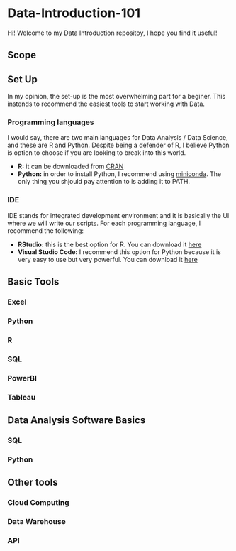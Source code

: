 # Data-Introduction-101

Hi! Welcome to my Data Introduction repositoy, I hope you find it useful!

## Scope

## Set Up

In my opinion, the set-up is the most overwhelming part for a beginer. This instends to recommend the easiest tools to start working with Data.

### Programming languages

I would say, there are two main languages for Data Analysis / Data Science, and these are R and Python. Despite being a defender of R, I believe Python is option to choose if you are looking to break into this world.

* **R:** it can be  downloaded from [CRAN](https://cran.r-project.org/bin/windows/base/)
* **Python:** in order to install Python, I recommend using [miniconda](https://docs.anaconda.com/miniconda/). The only thing you shjould pay attention to is adding it to PATH.

### IDE

IDE stands for integrated development environment and it is basically the UI where we will write our scripts. For each programming language, I recommend the following:

* **RStudio:** this is the best option for R. You can download it [here](https://posit.co/download/rstudio-desktop/)
* **Visual Studio Code:** I recommend this option for Python because it is very easy to use but very powerful. You can download it [here](https://code.visualstudio.com/download)

## Basic Tools

### Excel

### Python

### R

### SQL

### PowerBI

### Tableau

## Data Analysis Software Basics

### SQL

### Python

## Other tools

### Cloud Computing

### Data Warehouse

### API


